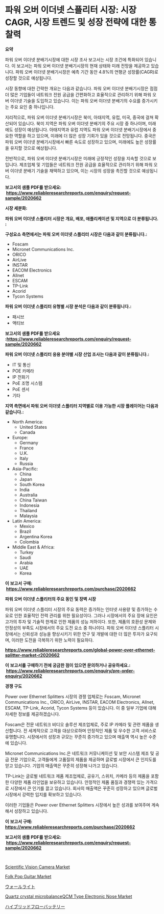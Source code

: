 <p><h1>파워 오버 이더넷 스플리터 시장: 시장 CAGR, 시장 트렌드 및 성장 전략에 대한 통찰력</h1></p><p><strong>요약</strong></p>
<p><p>파워 오버 이더넷 분배기시장에 대한 시장 조사 보고서는 시장 조건에 특화되어 있습니다. 이 보고서는 파워 오버 이더넷 분배기시장의 현재 상태와 미래 전망을 제공하고 있습니다. 파워 오버 이더넷 분배기시장은 예측 기간 동안 4.8%의 연평균 성장률(CAGR)로 성장할 것으로 예상됩니다.</p><p>시장 동향에 대한 간략한 개요는 다음과 같습니다. 파워 오버 이더넷 분배기시장은 점점 더 많은 기업들이 네트워크 전원 공급을 간편화하고 효율적으로 관리하기 위해 파워 오버 이더넷 기술을 도입하고 있습니다. 이는 파워 오버 이더넷 분배기의 수요를 증가시키는 주요 요인 중 하나입니다.</p><p>지리적으로, 파워 오버 이더넷 분배기시장은 북미, 아태지역, 유럽, 미국, 중국에 걸쳐 확산되어 있습니다. 북미 지역은 파워 오버 이더넷 분배기의 주요 시장 중 하나이며, 미래에도 성장이 예상됩니다. 아태지역과 유럽 지역도 파워 오버 이더넷 분배기시장에서 중요한 역할을 하고 있으며, 미래에 더 많은 성장 기회가 있을 것으로 전망됩니다. 중국은 파워 오버 이더넷 분배기시장에서 빠른 속도로 성장하고 있으며, 미래에도 높은 성장률을 유지할 것으로 예상됩니다.</p><p>전반적으로, 파워 오버 이더넷 분배기시장은 미래에 긍정적인 성장을 지속할 것으로 보입니다. 제조업체 및 기업들은 네트워크 전원 공급을 효율적으로 관리하기 위해 파워 오버 이더넷 분배기 기술을 채택하고 있으며, 이는 시장의 성장을 촉진할 것으로 예상됩니다.</p></p>
<p><strong>보고서의 샘플 PDF를 받으세요: &nbsp;<a href="https://www.reliableresearchreports.com/enquiry/request-sample/2020662">https://www.reliableresearchreports.com/enquiry/request-sample/2020662</a></strong></p>
<p><strong>시장 세분화:</strong></p>
<p><strong> 파워 오버 이더넷 스플리터 시장은 개요, 배포, 애플리케이션 및 지역으로 더 분류됩니다. :</strong></p>
<p><strong>구성요소 측면에서는 파워 오버 이더넷 스플리터 시장은 다음과 같이 분류됩니다.:</strong></p>
<p><ul><li>Foscam</li><li>Micronet Communications Inc.</li><li>ORICO</li><li>AirLive</li><li>INSTAR</li><li>EACOM Electronics</li><li>Allnet</li><li>ESCAM</li><li>TP-Link</li><li>Acorid</li><li>Tycon Systems</li></ul></p>
<p><strong> 파워 오버 이더넷 스플리터 유형별 시장 분석은 다음과 같이 분류됩니다.:</strong></p>
<p><ul><li>패시브</li><li>액티브</li></ul></p>
<p><strong>보고서의 샘플 PDF를 받으세요 :<a href="https://www.reliableresearchreports.com/enquiry/request-sample/2020662">https://www.reliableresearchreports.com/enquiry/request-sample/2020662</a></strong></p>
<p><strong> 파워 오버 이더넷 스플리터 응용 분야별 시장 산업 조사는 다음과 같이 분류됩니다.:</strong></p>
<p><ul><li>IT 및 통신</li><li>POE 카메라</li><li>IP 전화기</li><li>PoE 조명 시스템</li><li>PoE 센서</li><li>기타</li></ul></p>
<p><strong>지역 측면에서 파워 오버 이더넷 스플리터 지역별로 이용 가능한 시장 플레이어는 다음과 같습니다.:</strong></p>
<p><ul>
    <li>
        North America:
        <ul>
            <li>United States</li>
            <li>Canada</li>
        </ul>
    </li>
    <li>
        Europe:
        <ul>
            <li>Germany</li>
            <li>France</li>
            <li>U.K.</li>
            <li>Italy</li>
            <li>Russia</li>
        </ul>
    </li>
    <li>
        Asia-Pacific:
        <ul>
            <li>China</li>
            <li>Japan</li>
            <li>South Korea</li>
            <li>India</li>
            <li>Australia</li>
            <li>China Taiwan</li>
            <li>Indonesia</li>
            <li>Thailand</li>
            <li>Malaysia</li>
        </ul>
    </li>
    <li>
        Latin America:
        <ul>
            <li>Mexico</li>
            <li>Brazil</li>
            <li>Argentina Korea</li>
            <li>Colombia</li>
        </ul>
    </li>
    <li>
        Middle East & Africa:
        <ul>
            <li>Turkey</li>
            <li>Saudi</li>
            <li>Arabia</li>
            <li>UAE</li>
            <li>Korea</li>
        </ul>
    </li>
    </ul></p>
<p><strong>이 보고서 구매: &nbsp;<a href="https://www.reliableresearchreports.com/purchase/2020662">https://www.reliableresearchreports.com/purchase/2020662</a></strong></p>
<p><strong>파워 오버 이더넷 스플리터의 주요 동인 및 장벽 시장</strong></p>
<p><p>파워 오버 이더넷 스플리터 시장의 주요 동력은 증가하는 인터넷 사용량 및 증가하는 수요로 인한 효율적인 전력 관리를 위한 필요성이다. 그러나 시장에서의 주요 장애 요인은 고가의 투자 및 기술적 한계로 인한 제품의 성능 저하이다. 또한, 제품의 호환성 문제와 안정성의 부족도 시장에서의 주요 도전 요소 중 하나이다. 파워 오버 이더넷 스플리터 시장에서는 신뢰성과 성능을 향상시키기 위한 연구 및 개발에 대한 더 많은 투자가 요구되며, 이러한 도전을 극복하기 위한 노력이 필요하다.</p></p>
<p><strong><a href="https://www.reliableresearchreports.com/global-power-over-ethernet-splitter-market-r2020662">https://www.reliableresearchreports.com/global-power-over-ethernet-splitter-market-r2020662</a></strong></p>
<p><strong>이 보고서를 구매하기 전에 궁금한 점이 있으면 문의하거나 공유하세요.: &nbsp;<a href="https://www.reliableresearchreports.com/enquiry/pre-order-enquiry/2020662">https://www.reliableresearchreports.com/enquiry/pre-order-enquiry/2020662</a></strong></p>
<p><strong>경쟁 구도</strong></p>
<p><p>Power over Ethernet Splitters 시장의 경쟁 업체로는 Foscam, Micronet Communications Inc., ORICO, AirLive, INSTAR, EACOM Electronics, Allnet, ESCAM, TP-Link, Acorid, Tycon Systems 등이 있습니다. 이 중 일부 기업에 대해 자세한 정보를 제공하겠습니다.</p><p>Foscam은 전문 네트워크 비디오 솔루션 제조업체로, 주로 IP 카메라 및 관련 제품을 생산합니다. 전 세계적으로 고객을 대상으로하며 안정적인 제품 및 우수한 고객 서비스로 유명합니다. 시장에서의 성장과 규모는 꾸준히 증가하고 있으며 매출액 역시 높은 수준에 있습니다.</p><p>Micronet Communications Inc.은 네트워크 커뮤니케이션 및 보안 시스템 제조 및 공급 전문 기업으로, 고객들에게 고품질의 제품을 제공하며 글로벌 시장에서 큰 인지도를 얻고 있습니다. 기업의 매출액은 꾸준히 성장해 나가고 있습니다.</p><p>TP-Link는 글로벌 네트워크 제품 제조업체로, 공유기, 스위치, 카메라 등의 제품을 포함한 다양한 제품 라인업을 보유하고 있습니다. 안정적인 제품 품질과 경쟁력 있는 가격으로 시장에서 큰 인기를 끌고 있습니다. 회사의 매출액은 꾸준히 성장하고 있으며 글로벌 시장에서 강력한 입지를 확보하고 있습니다.</p><p>이러한 기업들은 Power over Ethernet Splitters 시장에서 높은 성과를 보여주며 계속해서 성장하고 있습니다.</p></p>
<p><strong>이 보고서 구매: &nbsp; <a href="https://www.reliableresearchreports.com/purchase/2020662">https://www.reliableresearchreports.com/purchase/2020662</a></strong></p>
<p><strong>보고서의 샘플 PDF를 받으세요: &nbsp;<a href="https://www.reliableresearchreports.com/enquiry/request-sample/2020662">https://www.reliableresearchreports.com/enquiry/request-sample/2020662</a></strong><strong></strong></p>
<p>&nbsp;</p>
<p><p><a href="https://github.com/markusgodoy/Market-Research-Report-List-3/blob/main/scientific-vision-camera-market.md">Scientific Vision Camera Market</a></p><p><a href="https://issuu.com/reportprime-2/docs/folk-pop-guitar-market-size-2030.pptx">Folk Pop Guitar Market</a></p><p><a href="https://github.com/roulaayoub-saad/Market-Research-Report-List-1/blob/main/775353977892.md">ウォールライト</a></p><p><a href="https://github.com/arionmp/Market-Research-Report-List-3/blob/main/quartz-crystal-microbalanceqcm-type-electronic-nose-market.md">Quartz crystal microbalanceQCM Type Electronic Nose Market</a></p><p><a href="https://github.com/zjkmgcs938405/Market-Research-Report-List-2/blob/main/595237577891.md">ハイブリッドフローバッテリー</a></p></p>